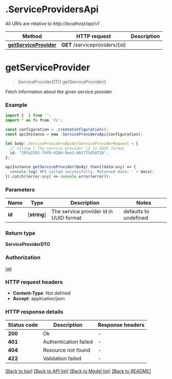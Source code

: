 # .ServiceProvidersApi

All URIs are relative to *http://localhost/api/v1*

Method | HTTP request | Description
------------- | ------------- | -------------
[**getServiceProvider**](ServiceProvidersApi.md#getServiceProvider) | **GET** /serviceproviders/{id} | 


# **getServiceProvider**
> ServiceProviderDTO getServiceProvider()

Fetch information about the given service provider

### Example


```typescript
import {  } from '';
import * as fs from 'fs';

const configuration = .createConfiguration();
const apiInstance = new .ServiceProvidersApi(configuration);

let body:.ServiceProvidersApiGetServiceProviderRequest = {
  // string | The service provider id in UUID format
  id: "19fa2355-70f0-428d-8ee3-601773d50728",
};

apiInstance.getServiceProvider(body).then((data:any) => {
  console.log('API called successfully. Returned data: ' + data);
}).catch((error:any) => console.error(error));
```


### Parameters

Name | Type | Description  | Notes
------------- | ------------- | ------------- | -------------
 **id** | [**string**] | The service provider id in UUID format | defaults to undefined


### Return type

**ServiceProviderDTO**

### Authorization

[jwt](README.md#jwt)

### HTTP request headers

 - **Content-Type**: Not defined
 - **Accept**: application/json


### HTTP response details
| Status code | Description | Response headers |
|-------------|-------------|------------------|
**200** | Ok |  -  |
**401** | Authentication failed |  -  |
**404** | Resource not found |  -  |
**422** | Validation failed |  -  |

[[Back to top]](#) [[Back to API list]](README.md#documentation-for-api-endpoints) [[Back to Model list]](README.md#documentation-for-models) [[Back to README]](README.md)


